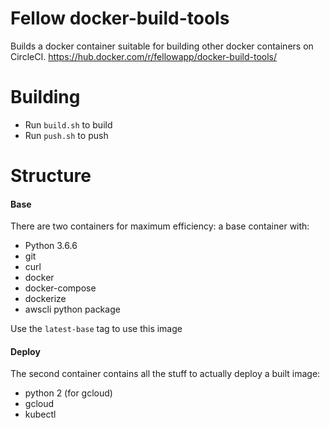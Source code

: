 # Fellow docker-build-tools

Builds a docker container suitable for building other docker containers on CircleCI. https://hub.docker.com/r/fellowapp/docker-build-tools/

# Building

 - Run `build.sh` to build
 - Run `push.sh` to push

# Structure

#### Base

There are two containers for maximum efficiency: a base container with:

  - Python 3.6.6
  - git
  - curl
  - docker
  - docker-compose
  - dockerize
  - awscli python package

Use the `latest-base` tag to use this image

#### Deploy

The second container contains all the stuff to actually deploy a built image:

  - python 2 (for gcloud)
  - gcloud
  - kubectl
